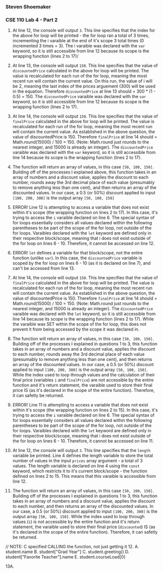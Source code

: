 ### Steven Shoemaker
### CSE 110 Lab 4 - Part 2

1. At line 12, the console will output `3`. This line specifies that the index for the above for loop will be printed - the for loop ran a total of 3 times, incrementing the i varaible at the end of it's scope 3 total times (0 incremented 3 times = 3). The i varaible was declared with the `var` keyword, so it is still accessible from line 12 because its scope is the wrapping function (lines 2 to 17)/

2. At line 13, the console will output `150`. This line specifies that the value of `discountedPrice` calculated in the above for loop will be printed. The value is recalculated for each run of the for loop, meaning the most recent run will contain the current value. On this run, the value of i will be 2, meaning the last index of the prices arguement (300) will be used in the equation. Therefore `discountedPrice` at line 13 should = 300 * (1 - 0.5) = 150. The `discountedPrice` varaible was declared with the `var` keyword, so it is still accessible from line 12 because its scope is the wrapping function (lines 2 to 17).

3. At line 14, the console will output `150`. This line specifies that the value of `finalPrice` calculated in the above for loop will be printed. The value is recalculated for each run of the for loop, meaning the most recent run will contain the current value. As established in the above question, the value of discountedPrice is 150. Therefore `finalPrice` at line 14 should = Math.round(15000) / 100 = 150. (Note: Math.round just rounds to the nearest integer, and 15000 is already an integer). The `discountedPrice` varaible was declared with the `var` keyword, so it is still accessible from line 14 because its scope is the wrapping function (lines 2 to 17).

4. The function will return an array of values, in this case `[50, 100, 150]`. Building off of the processes I explained above, this function takes in an array of numbers and a discount value, applies the discount to each number, rounds away the 3rd decimal place of each value (presumably to remove anything less than one cent), and then returns an array of the discounted values. In our case, a 0.5 (or 50%) discount applied to input `[100, 200, 300]` is the output array `[50, 100, 150]`

5. ERROR! Line 12 is attempting to access a variable that does not exist within it's scope (the wrapping function on lines 2 to 17). In this case, it's trying to access the `i` varaible declared on line 6. The special syntax of for loops essentially considers all values declared within the following parentheses to be part of the scope of the for loop, not outside of the for loops. Varaibles declared with the `let` keyword are defined only in their respective block/scope, meaning that i does not exist outside of the for loop on lines 6 - 10. Therefore, it cannot be accessed on line 12.

6. ERROR! `let` defines a variable for that block/scope, not the entire function (unlike `var`). In this case, the `discountedPrice` variable is scoped by the for loop on lines 6 - 10 (as it is declared on line 7), and can't be accessed from line 13.

7. At line 14, the console will output `150`. This line specifies that the value of `finalPrice` calculated in the above for loop will be printed. The value is recalculated for each run of the for loop, meaning the most recent run will contain the current value. As established in the above question, the value of discountedPrice is 150. Therefore `finalPrice` at line 14 should = Math.round(15000) / 100 = 150. (Note: Math.round just rounds to the nearest integer, and 15000 is already an integer). The `discountedPrice` varaible was declared with the `let` keyword, so it is still accessible from line 14 because its scope is the wrapping function (lines 2 to 17). While the varaible was SET within the scope of the for loop, this does not prevent it from being accessed by the scope it was declared in.

8. The function will return an array of values, in this case `[50, 100, 150]`. Building off of the processes I explained in questions 1 to 3, this function takes in an array of numbers and a discount value, applies the discount to each number, rounds away the 3rd decimal place of each value (presumably to remove anything less than one cent), and then returns an array of the discounted values. In our case, a 0.5 (or 50%) discount applied to input `[100, 200, 300]` is the output array `[50, 100, 150]`. While the index used to loop through values and the calculation of their final price (variables `i` and `finalPrice`) are not accessible by the entire function and it's return statement, the varaible used to store their final price IS (as it's declared in the scope of the entire function). Therefore, it can safetly be returned.

9. ERROR! Line 11 is attempting to access a variable that does not exist within it's scope (the wrapping function on lines 2 to 15). In this case, it's trying to access the `i` varaible declared on line 6. The special syntax of for loops essentially considers all values declared within the following parentheses to be part of the scope of the for loop, not outside of the for loops. Varaibles declared with the `let` keyword are defined only in their respective block/scope, meaning that i does not exist outside of the for loop on lines 6 - 10. Therefore, it cannot be accessed on line 11.

10. At line 12, the console will output `3`. This line specifies that the `length` variable be printed. Line 4 defines the length variable to store the total number of values in the input `prices` array argument - a total of 3 values. The length variable is declared on line 4 using the `const` keyword, which restricts it to it's current block/scope - the function defined on lines 2 to 15. This means that this varaible is accessible from line 12.

11. The function will return an array of values, in this case `[50, 100, 150]`. Building off of the processes I explained in questions 1 to 3, this function takes in an array of numbers and a discount value, applies the discount to each number, and then returns an array of the discounted values. In our case, a 0.5 (or 50%) discount applied to input `[100, 200, 300]` is the output array `[50, 100, 150]`. While the index used to loop through values (`i`) is not accessible by the entire function and it's return statement, the varaible used to store their final price (`discounted`) IS (as it's declared in the scope of the entire function). Therefore, it can safetly be returned.

// NOTE: C specified CALLING the function, not just getting it
12.
A. student.name
B. student["Grad Year"]
C. student.greeting()
D. student["Favorite Teacher"].name
E. student.courseLoad[0]

13A.  